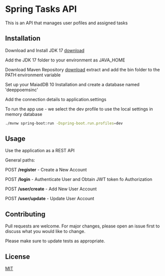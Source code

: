 # Spring Tasks API

This is an API  that manages user pofiles and assigned tasks

## Installation
 
Download and Install JDK 17 [download](https://www.oracle.com/java/technologies/javase/jdk17-archive-downloads.html)

Add the JDK 17 folder to your environment as JAVA_HOME

Download Maven Repository [download](https://maven.apache.org/download.cgi) extract and add the bin folder to the PATH environment variable

Set up your MaiadDB 10 Installation and create a database named 'deeppoemsinc'

Add the connection details to application.settings

To run the app use - we select the dev profile to use the local settings in memory database

```bash
./mvnw spring-boot:run -Dspring-boot.run.profiles=dev
```

## Usage

Use the application as a REST API

General paths:

POST **/register** - Create a New Account

POST **/login** - Authenticate User and Obtain JWT token fo Authorization

POST **/user/create** - Add New User Account

POST **/user/update** - Update User Account


## Contributing

Pull requests are welcome. For major changes, please open an issue first
to discuss what you would like to change.

Please make sure to update tests as appropriate.

## License

[MIT](https://choosealicense.com/licenses/mit/)